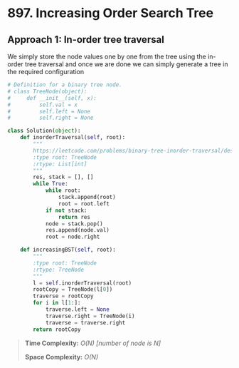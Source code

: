 # 897. Increasing Order Search Tree

## Approach 1: In-order tree traversal

We simply store the node values one by one from the tree using the in-order tree traversal and once we are done we can simply generate a tree in the required configuration

```python
# Definition for a binary tree node.
# class TreeNode(object):
#     def __init__(self, x):
#         self.val = x
#         self.left = None
#         self.right = None

class Solution(object):
    def inorderTraversal(self, root):
        """
        https://leetcode.com/problems/binary-tree-inorder-traversal/description/
        :type root: TreeNode
        :rtype: List[int]
        """
        res, stack = [], []
        while True:
            while root:
                stack.append(root)
                root = root.left
            if not stack:
                return res
            node = stack.pop()
            res.append(node.val)
            root = node.right

    def increasingBST(self, root):
        """
        :type root: TreeNode
        :rtype: TreeNode
        """
        l = self.inorderTraversal(root)
        rootCopy = TreeNode(l[0])
        traverse = rootCopy
        for i in l[1:]:
            traverse.left = None
            traverse.right = TreeNode(i)
            traverse = traverse.right
        return rootCopy
```

> **Time Complexity:** _O\(N\) \[number of node is N\]_
>
> **Space Complexity:** _O\(N\)_

